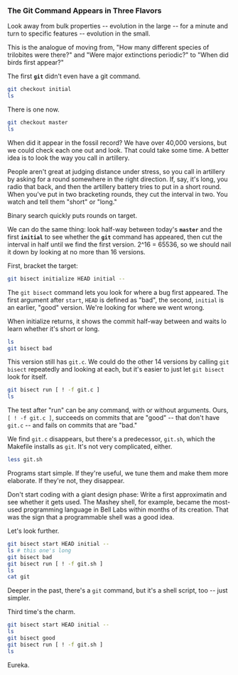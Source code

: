 ### The Git Command Appears in Three Flavors

Look away from bulk properties -- evolution in the large -- for a minute
and turn to specific features -- evolution in the small.

This is the analogue of moving from,
"How many different species of trilobites were there?"
and "Were major extinctions periodic?"
to
"When did birds first appear?"

The first **`git`** didn't even have a git command.

```bash
git checkout initial
ls
```
There is one now.

```bash
git checkout master
ls
```

When did it appear in the fossil record?
We have over 40,000 versions, but we could check each one out and look.
That could take some time.
A better idea is to look the way you call in artillery.

People aren't great at judging distance under stress,
so you call in artillery by asking for a round somewhere in the right direction.
If, say, it's long, you radio that back,
and then the artillery battery tries to put in a short round.
When you've put in two bracketing rounds,
they cut the interval in two. You watch and tell them "short" or "long."

Binary search quickly puts rounds on target.

We can do the same thing: look half-way between today's **`master`** and the first **`initial`**
to see whether the **`git`** command has appeared,
then cut the interval in half until we find the first version.
2^16 = 65536, so we should nail it down by looking at no more than 16 versions.

First, bracket the target:

```bash
git bisect initialize HEAD initial --
```

The `git bisect` command lets you look for where a bug first appeared.
The first argument after `start`, `HEAD` is defined as "bad", the second, `initial` is an earlier, "good" version.
We're looking for where we went wrong.

When initialize returns, it shows the commit half-way between and waits lo learn whether it's short or long.

```bash
ls
git bisect bad
```

This version still has `git.c`.
We could do the other 14 versions by calling `git bisect` repeatedly and looking at each,
but it's easier to just let `git bisect` look for itself.

```bash
git bisect run [ ! -f git.c ]
ls
```

The test after "run" can be any command, with or without arguments.
Ours, `[ ! -f git.c ]`, succeeds on commits that are "good" -- that don't have `git.c` --
and fails on commits that are "bad."

We find `git.c` disappears, but there's a predecessor, `git.sh`, which the Makefile installs as `git`.
It's not very complicated, either.

```bash
less git.sh
```

Programs start simple. If they're useful, we tune them and make them more elaborate.
If they're not, they disappear.

Don't start coding with a giant design phase: Write a first approximatin and see whether it gets used.
The Mashey shell, for example, became the most-used programming language in Bell Labs within months of its creation.
That was the sign that a programmable shell was a good idea.

Let's look further.

```bash
git bisect start HEAD initial --
ls # this one's long
git bisect bad
git bisect run [ ! -f git.sh ]
ls
cat git
```

Deeper in the past, there's a `git` command, but it's a shell script, too -- just simpler.

Third time's the charm.

```bash
git bisect start HEAD initial --
ls
git bisect good
git bisect run [ ! -f git.sh ]
ls
```

Eureka.
